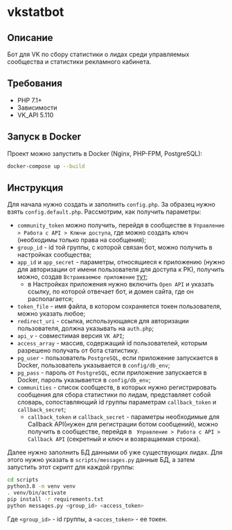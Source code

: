 # vkstatbot

## Описание
Бот для VK по сбору статистики о лидах среди управляемых сообщества и статистики
рекламного кабинета.

## Требования 
 - PHP 7.1+
 - Зависимости
 - VK_API 5.110

## Запуск в Docker
Проект можно запустить в Docker (Nginx, PHP-FPM, PostgreSQL):
```bash
docker-compose up --build
``` 

## Инструкция
Для начала нужно создать и заполнить `config.php`. За образец нужно взять `config.default.php`. 
Рассмотрим, как получить параметры:
- `community_token` можно получить, перейдя в сообществе в `Управление > Работа с API > Ключи доступа`, 
где можно создать ключ (необходимы только права на сообщения);
- `group_id` - id той группы, с которой связан бот, можно получить в настройках сообщества;
- `app_id` и `app_secret` - параметры, относящиеся к приложению
(нужно для авторизации от имени пользователя для доступа к РК), получить можно, создав `Встраиваемое приложение` 
[тут](https://vk.com/editapp?act=create);
    - в Настройках приложения нужно включить `Open API` 
    и указать ссылку, по которой отвечает бот, и домен сайта, где он располагается;
- `token_file` - имя файла, в котором сохраняется токен пользователя, можно указать любое;
- `redirect_uri` - ссылка, использующаяся для авторизации пользователя, должна указывать на `auth.php`;
- `api_v` - совместимая версия `VK API`;
- `access_array` - массив, содержащий id пользователей, которым разрешено получать от бота статистику.
- `pg_user` - пользователь `PostgreSQL`, если приложение запускается в Docker, пользователь указывается 
в `config/db_env`;
- `pg_pass` - пароль от `PostgreSQL`, если приложение запускается в Docker, пароль указывается 
в `config/db_env`;
- `communities` - список сообществ, в которых нужно регистрировать сообщения для сбора статистики 
по лидам, представляет собой словарь, сопоставляющий id группы
параметрам `callback_token` и `callback_secret`;
    - `callback_token` и `callback_secret` - параметры необходимые для 
    Callback API(нужен для регистрации ботом сообщений), можно получить в сообществе, перейдя в `
    Управление > Работа с API > Callback API` (секретный и ключ и возвращаемая строка).
    
Далее нужно заполнить БД данными об уже существующих лидах. Для этого нужно указать 
в `scripts/messages.py` данные БД, а затем запустить этот скрипт для каждой группы:
```bash
cd scripts
python3.8 -m venv venv
. venv/bin/activate
pip install -r requirements.txt
python messages.py <group_id> <access_token>
```
Где `<group_id>` - id группы, а `<acces_token>` - ее токен.
